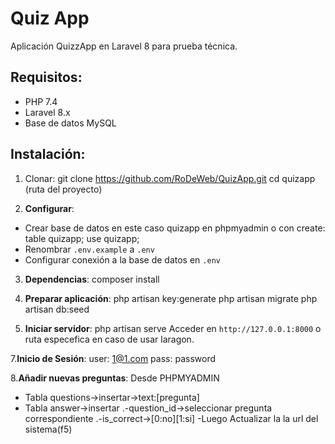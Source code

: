 # Quiz App

Aplicación QuizzApp en Laravel 8 para prueba técnica.

## Requisitos:
- PHP 7.4
- Laravel 8.x
- Base de datos MySQL

## Instalación:
1. Clonar: git clone https://github.com/RoDeWeb/QuizApp.git
cd quizapp (ruta del proyecto)

2. **Configurar**:
- Crear base de datos en este caso quizapp en phpmyadmin o con create: table quizapp; use quizapp;
- Renombrar `.env.example` a `.env`
- Configurar conexión a la base de datos en `.env`
 
3. **Dependencias**:
composer install

5. **Preparar aplicación**:
php artisan key:generate
php artisan migrate
php artisan db:seed

6. **Iniciar servidor**:
php artisan serve
Acceder en `http://127.0.0.1:8000` o ruta especefica en caso de usar laragon.

7.**Inicio de Sesión**:
user: 1@1.com
pass: password

8.**Añadir nuevas preguntas**:
Desde PHPMYADMIN
- Tabla questions->insertar->text:[pregunta]
- Tabla answer->insertar
.-question_id->seleccionar pregunta correspondiente
.-is_correct->[0:no][1:si]
-Luego Actualizar la la url del sistema(f5)

